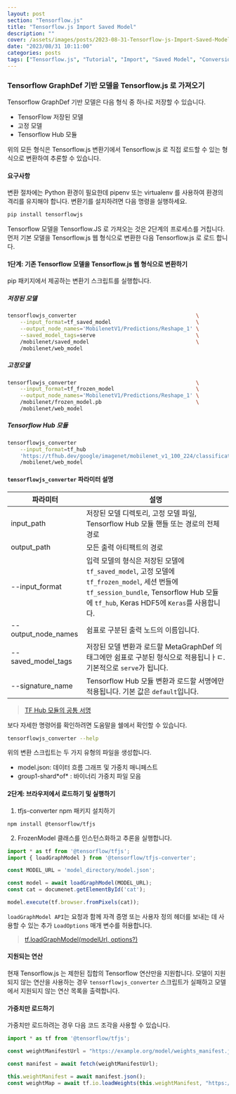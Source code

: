 ```yaml
---
layout: post
section: "Tensorflow.js"
title: "Tensorflow.js Import Saved Model"
description: ""
cover: /assets/images/posts/2023-08-31-Tensorflow-js-Import-Saved-Model.png
date: "2023/08/31 10:11:00"
categories: posts
tags: ["Tensorflow.js", "Tutorial", "Import", "Saved Model", "Conversion"]
---
```


### Tensorflow GraphDef 기반 모델을 Tensorflow.js 로 가져오기

Tensorflow GraphDef 기반 모델은 다음 형식 중 하나로 저장할 수 있습니다.

- TensorFlow 저장된 모델
- 고정 모델
- Tensorflow Hub 모듈

위의 모든 형식은 Tensorflow.js 변환기에서 Tensorflow.js 로 직접 로드할 수 있는 형식으로 변환하여 추론할 수 있습니다.

#### 요구사항

변환 절차에는 Python 환경이 필요한데 pipenv 또는 virtualenv 를 사용하여 환경의 격리를 유지해야 합니다. 변환기를 설치하려면 다음 명령을 실행하세요.

```sh
pip install tensorflowjs
```

Tensorflow 모델을 Tensorflow.JS 로 가져오는 것은 2단계의 프로세스를 거칩니다. 먼저 기본 모델을 Tensorflow.js 웹 형식으로 변환한 다음 Tensorflow.js 로 로드 합니다.

#### 1단계: 기존 Tensorflow 모델을 Tensorflow.js 웹 형식으로 변환하기

pip 패키지에서 제공하는 변환기 스크립트를 실행합니다.

##### 저장된 모델

```sh
tensorflowjs_converter                                      \
    --input_format=tf_saved_model                           \
    --output_node_names='MobilenetV1/Predictions/Reshape_1' \
    --saved_model_tags=serve                                \
    /mobilenet/saved_model                                  \
    /mobilenet/web_model
```

##### 고정모델

```sh
tensorflowjs_converter                                      \
    --input_format=tf_frozen_model                          \
    --output_node_names='MobilenetV1/Predictions/Reshape_1' \
    /mobilenet/frozen_model.pb                              \
    /mobilenet/web_model
```

##### Tensorflow Hub 모듈

```sh
tensorflowjs_converter                                                          \
    --input_format=tf_hub                                                       \
    'https://tfhub.dev/google/imagenet/mobilenet_v1_100_224/classification/1'   \
    /mobilenet/web_model
```

#### `tensorflowjs_converter` 파라미터 설명

| 파라미터 | 설명 |
| -------- | ---- |
| input_path | 저장된 모델 디렉토리, 고정 모델 파일, Tensorflow Hub 모듈 핸들 또는 경로의 전체 경로 |
| output_path | 모든 출력 아티팩트의 경로 |
| --input_format | 입력 모델의 형식은 저장된 모델에 `tf_saved_model`, 고정 모델에 `tf_frozen_model`, 세션 번들에 `tf_session_bundle`, Tensorflow Hub 모듈에 `tf_hub`, Keras HDF5에 `Keras`를 사용합니다. |
| --output_node_names | 쉼표로 구분된 출력 노드의 이름입니다. |
| --saved_model_tags | 저장된 모델 변환과 로드할 MetaGraphDef 의 태그에만 쉼표로 구분된 형식으로 적용됩니ㅏㄷ. 기본적으로 `serve`가 됩니다. |
| --signature_name | Tensorflow Hub 모듈 변환과 로드할 서명에만 적용됩니다. 기본 값은 `default`입니다. |

> [TF Hub 모듈의 공통 서명](https://www.tensorflow.org/hub/common_signatures/)

보다 자세한 명령어를 확인하려면 도움말을 쉘에서 확인할 수 있습니다.

```sh
tensorflowjs_converter --help
```

위의 변환 스크립트는 두 가지 유형의 파일을 생성합니다.

- model.json: 데이터 흐름 그래프 및 가중치 매니페스트
- group1-shard\*of\* : 바이너리 가중치 파일 모음

#### 2단계: 브라우저에서 로드하기 및 실행하기

1. tfjs-converter npm 패키지 설치하기

```
npm install @tensorflow/tfjs
```

2. FrozenModel 클래스를 인스턴스화하고 추론을 실행합니다.

```js
import * as tf from '@tensorflow/tfjs';
import { loadGraphModel } from '@tensorflow/tfjs-converter';

const MODEL_URL = 'model_directory/model.json';

const model = await loadGraphModel(MODEL_URL);
const cat = documenet.getElementById('cat');

model.execute(tf.browser.fromPixels(cat));
```

`loadGraphModel API`는 요청과 함께 자격 증명 또는 사용자 정의 헤더를 보내는 데 사용할 수 있는 추가 `LoadOptions` 매개 변수를 허용합니다.

> [tf.loadGraphModel(modelUrl, options?)](https://js.tensorflow.org/api/1.0.0/?hl=ko&_gl=1*1efy7hq*_ga*MTgwMDE4MTczMC4xNjkzNDQ0MjE0*_ga_W0YLR4190T*MTY5MzQ0NDIxNC4xLjEuMTY5MzQ0NTM1NC4wLjAuMA..#loadGraphModel)

#### 지원되는 연산

현재 Tensorflow.js 는 제한된 집합의 Tensorflow 연산만을 지원합니다. 모델이 지원되지 않는 연산을 사용하는 경우 `tensorflowjs_converter` 스크립트가 실패하고 모델에서 지원되지 않는 연산 목록을 출력합니다.

#### 가중치만 로드하기

가중치만 로드하려는 경우 다음 코드 조각을 사용할 수 있습니다.

```js
import * as tf from '@tensorflow/tfjs';

const weightManifestUrl = "https://example.org/model/weights_manifest.json";

const manifest = await fetch(weightManifestUrl);

this.weightManifest = await manifest.json();
const weightMap = await tf.io.loadWeights(this.weightManifest, "https://example.org/model");
```
